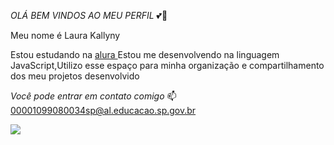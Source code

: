*OLÁ* *BEM* *VINDOS* *AO* *MEU* *PERFIL* 💕💋

Meu nome é Laura Kallyny

Estou estudando na [alura ](https://www.alura.com.br/)Estou me desenvolvendo na linguagem JavaScript,Utilizo esse espaço para minha organização e compartilhamento dos meu projetos desenvolvido

*Você* *pode* *entrar* *em* *contato* *comigo* 📫
00001099080034sp@al.educacao.sp.gov.br 

![](link)
